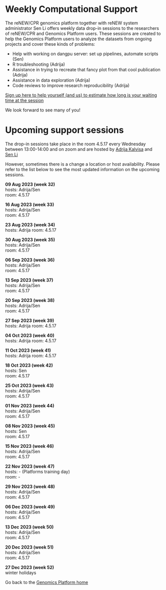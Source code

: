 # Weekly Computational Support 

The reNEW/CPR genomics platform together with reNEW system administrator Sen Li offers weekly data drop-in sessions to the researchers of reNEW/CPR and Genomics Platform users. These sessions are created to help the Genomics Platform users to analyze the datasets from ongoing projects and cover these kinds of problems:
 
- Help with working on dangpu server: set up pipelines, automate scripts (Sen)
- R troubleshooting (Adrija)
- Assistance in trying to recreate that fancy plot from that cool publication (Adrija)
- Assistance in data exploration (Adrija)
- Code reviews to improve research reproducibility (Adrija)

[Sign up here to help yourself (and us) to estimate how long is your waiting time at the session](https://forms.office.com/e/Xz1NZxXAgX)

We look forward to see many of you!

# Upcoming support sessions

The drop-in sessions take place in the room 4.5.17 every Wednesday between 13:00-14:00 and on zoom and are hosted by [Adrija Kalvisa](https://renew.ku.dk/people/?id=645384&vis=medarbejder) and [Sen Li](https://renew.ku.dk/people/?pure=en/persons/458863)

However, sometimes there is a change a location or host availability. Please refer to the list below to see the most updated information on the upcoming sessions.  

**09 Aug 2023 (week 32)**  
hosts: Adrija/Sen  
room: 4.5.17  

**16 Aug 2023 (week 33)**  
hosts: Adrija/Sen  
room: 4.5.17  

**23 Aug 2023 (week 34)**  
hosts: Adrija 
room: 4.5.17  

**30 Aug 2023 (week 35)**  
hosts: Adrija/Sen  
room: 4.5.17  

**06 Sep 2023 (week 36)**  
hosts: Adrija/Sen  
room: 4.5.17  

**13 Sep 2023 (week 37)**  
hosts: Adrija/Sen  
room: 4.5.17  

**20 Sep 2023 (week 38)**  
hosts: Adrija/Sen  
room: 4.5.17  

**27 Sep 2023 (week 39)**  
hosts: Adrija
room: 4.5.17  

**04 Oct 2023 (week 40)**  
hosts: Adrija
room: 4.5.17  

**11 Oct 2023 (week 41)**  
hosts: Adrija
room: 4.5.17  

**18 Oct 2023 (week 42)**  
hosts: Sen  
room: 4.5.17  

**25 Oct 2023 (week 43)**  
hosts: Adrija/Sen  
room: 4.5.17  

**01 Nov 2023 (week 44)**  
hosts: Adrija/Sen  
room: 4.5.17  

**08 Nov 2023 (week 45)**  
hosts: Sen  
room: 4.5.17  

**15 Nov 2023 (week 46)**  
hosts: Adrija/Sen  
room: 4.5.17  

**22 Nov 2023 (week 47)**  
hosts: - (Platforms training day)   
room: -   

**29 Nov 2023 (week 48)**  
hosts: Adrija/Sen  
room: 4.5.17  

**06 Dec 2023 (week 49)**  
hosts: Adrija/Sen  
room: 4.5.17  

**13 Dec 2023 (week 50)**  
hosts: Adrija/Sen  
room: 4.5.17  

**20 Dec 2023 (week 51)**  
hosts: Adrija/Sen  
room: 4.5.17  

**27 Dec 2023 (week 52)**  
winter holidays  

Go back to the [Genomics Platform home](https://sundgenomics.github.io)

